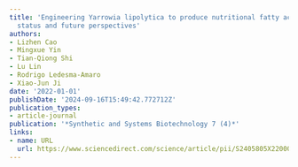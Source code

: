 ```yaml
---
title: 'Engineering Yarrowia lipolytica to produce nutritional fatty acids: Current
  status and future perspectives'
authors:
- Lizhen Cao
- Mingxue Yin
- Tian-Qiong Shi
- Lu Lin
- Rodrigo Ledesma-Amaro
- Xiao-Jun Ji
date: '2022-01-01'
publishDate: '2024-09-16T15:49:42.772712Z'
publication_types:
- article-journal
publication: '*Synthetic and Systems Biotechnology 7 (4)*'
links:
- name: URL
  url: https://www.sciencedirect.com/science/article/pii/S2405805X22000680
---
```

